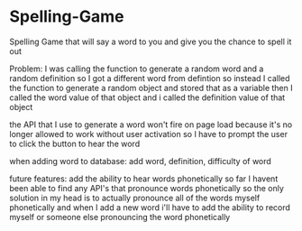 # Spelling-Game
Spelling Game that will say a word to you and give you the chance to spell it out

Problem: I was calling the function to generate a random word and a random definition
so I got a different word from defintion so instead I called the function to generate
a random object and stored that as a variable then I called the word value of that object 
and i called the definition value of that object

the API that I use to generate a word won't fire on page load because it's no longer allowed to work without user activation 
so I have to prompt the user to click the button to hear the word

when adding word to database: add word, definition, difficulty of word

future features:
add the ability to hear words phonetically
so far I havent been able to find any API's that pronounce words phonetically so the only solution in my head is to actually pronounce all of the words myself phonetically and when I add a new word i'll have to add the ability to record myself or someone else pronouncing the word phonetically